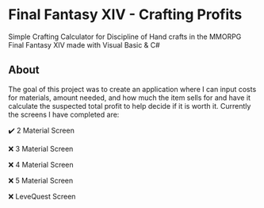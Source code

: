 # Final Fantasy XIV - Crafting Profits
Simple Crafting Calculator for Discipline of Hand crafts in the MMORPG Final Fantasy XIV made with Visual Basic &amp; C#

## About 
The goal of this project was to create an application where I can input costs for materials, amount needed, and how much the item sells for and have it calculate the suspected total profit to help decide if it is worth it. Currently the screens I have completed are:

:heavy_check_mark: 2 Material Screen

:x: 3 Material Screen

:x: 4 Material Screen

:x: 5 Material Screen

:x: LeveQuest Screen
